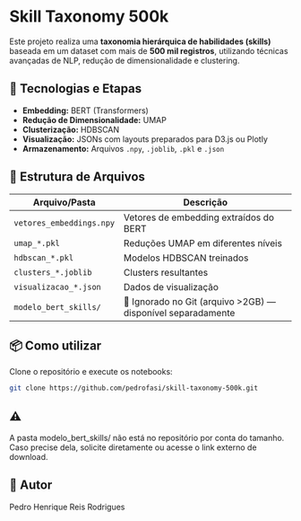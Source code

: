 
# Skill Taxonomy 500k

Este projeto realiza uma **taxonomia hierárquica de habilidades (skills)** baseada em um dataset com mais de **500 mil registros**, utilizando técnicas avançadas de NLP, redução de dimensionalidade e clustering.

## 🚀 Tecnologias e Etapas

- **Embedding:** BERT (Transformers)
- **Redução de Dimensionalidade:** UMAP
- **Clusterização:** HDBSCAN
- **Visualização:** JSONs com layouts preparados para D3.js ou Plotly
- **Armazenamento:** Arquivos `.npy`, `.joblib`, `.pkl` e `.json`

## 📁 Estrutura de Arquivos

| Arquivo/Pasta | Descrição |
|---------------|-----------|
| `vetores_embeddings.npy` | Vetores de embedding extraídos do BERT |
| `umap_*.pkl` | Reduções UMAP em diferentes níveis |
| `hdbscan_*.pkl` | Modelos HDBSCAN treinados |
| `clusters_*.joblib` | Clusters resultantes |
| `visualizacao_*.json` | Dados de visualização |
| `modelo_bert_skills/` | 🚫 Ignorado no Git (arquivo >2GB) — disponível separadamente |

## 📦 Como utilizar

Clone o repositório e execute os notebooks:

```bash
git clone https://github.com/pedrofasi/skill-taxonomy-500k.git
```

## ⚠️ 

A pasta modelo_bert_skills/ não está no repositório por conta do tamanho. Caso precise dela, solicite diretamente ou acesse o link externo de download.

## 🧠 Autor
Pedro Henrique Reis Rodrigues


